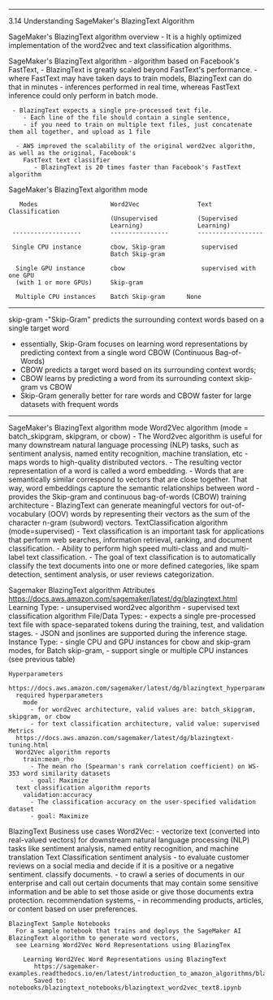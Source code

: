 ------------------------------------------------------
3.14 Understanding SageMaker's BlazingText Algorithm


   SageMaker's BlazingText algorithm overview
     - It is a highly optimized implementation of the word2vec and text classification algorithms.

   SageMaker's BlazingText algorithm
     - algorithm based on Facebook's FastText,
         - BlazingText is greatly scaled beyond FastText's performance.
           - where FastText may have taken days to train models, BlazingText can do that in minutes
           - inferences performed in real time, whereas FastText inference could only perform in batch mode.

     - BlazingText expects a single pre-processed text file.
        - Each line of the file should contain a single sentence,
        - if you need to train on multiple text files, just concatenate them all together, and upload as 1 file

      - AWS improved the scalability of the original word2vec algorithm, as well as the original, Facebook's
        FastText text classifier
           - BlazingText is 20 times faster than Facebook's FastText algorithm

   SageMaker's BlazingText algorithm mode

       Modes 	                Word2Vec                Text Classification
                                (Unsupervised           (Supervised
                                Learning)               Learning)
     -------------------        ----------------        ------------------

     Single CPU instance        cbow, Skip-gram          supervised
                                Batch Skip-gram

      Single GPU instance       cbow                     supervised with one GPU
      (with 1 or more GPUs)     Skip-gram

      Multiple CPU instances    Batch Skip-gram 	 None


-----
 skip-gram
   -"Skip-Gram" predicts the surrounding context words based on a single target word
   - essentially, Skip-Gram focuses on learning word representations by predicting context from a single word
 CBOW (Continuous Bag-of-Words)
   - CBOW predicts a target word based on its surrounding context words;
   - CBOW learns by predicting a word from its surrounding context
 skip-gram vs CBOW
   - Skip-Gram generally better for rare words and CBOW faster for large datasets with frequent words
-----

   SageMaker's BlazingText algorithm mode
     Word2Vec algorithm (mode = batch_skipgram, skipgram, or cbow)
       - The Word2vec algorithm is useful for many downstream natural language processing (NLP) tasks, such as
         sentiment analysis, named entity recognition, machine translation, etc
       - maps words to high-quality distributed vectors.
       - The resulting vector representation of a word is called a word embedding.
       - Words that are semantically similar correspond to vectors that are close together. That way, word
         embeddings capture the semantic relationships between word
       - provides the Skip-gram and continuous bag-of-words (CBOW) training architecture
       - BlazingText can generate meaningful vectors for out-of-vocabulary (OOV) words by representing their
         vectors as the sum of the character n-gram (subword) vectors.
     TextClassification algorithm (mode=supervised)
       - Text classification is an important task for applications that perform web searches, information retrieval,
         ranking, and document classification.
       - Ability to perform high speed multi-class and and multi-label text classification.
       - The goal of text classification is to automatically classify the text documents into one or more defined
         categories, like spam detection, sentiment analysis, or user reviews categorization.


  Sagemaker BlazingText algorithm Attributes
    https://docs.aws.amazon.com/sagemaker/latest/dg/blazingtext.html
    Learning Type:
      - unsupervised word2vec algorithm
      - supervised text classification algorithm
    File/Data Types:
      - expects a single pre-processed text file with space-separated tokens during the training, test, and validation stages.
      - JSON and jsonlines are supported during the inference stage.
    Instance Type:
      - single CPU and GPU instances for cbow and skip-gram modes, for Batch skip-gram,
      - support single or multiple CPU instances  (see previous table)

    Hyperparameters
      https://docs.aws.amazon.com/sagemaker/latest/dg/blazingtext_hyperparameters.html
      required hyperparameters
        mode
          - for word2vec architecture, valid values are: batch_skipgram, skipgram, or cbow
          - for text classification architecture, valid value: supervised
    Metrics
      https://docs.aws.amazon.com/sagemaker/latest/dg/blazingtext-tuning.html
      Word2Vec algorithm reports
        train:mean_rho
          - The mean rho (Spearman's rank correlation coefficient) on WS-353 word similarity datasets
          - goal: Maximize
      text classification algorithm reports
        validation:accuracy
          - The classification accuracy on the user-specified validation dataset
          - goal: Maximize

  BlazingText Business use cases
    Word2Vec:
       - vectorize text (converted into real-valued vectors) for downstream natural language processing (NLP) tasks
         like sentiment analysis, named entity recognition, and machine translation
    Text Classification
       sentiment analysis
         - to evaluate customer reviews on a social media and decide if it is a positive or a negative sentiment.
       classify documents.
          - to crawl a series of documents in our enterprise and call out certain documents that may contain
            some sensitive information and be able to set those aside or give those documents extra protection.
       recommendation systems,
          - in recommending products, articles, or content based on user preferences.


    BlazingText Sample Notebooks
      For a sample notebook that trains and deploys the SageMaker AI BlazingText algorithm to generate word vectors,
      see Learning Word2Vec Word Representations using BlazingTex

        Learning Word2Vec Word Representations using BlazingText
           https://sagemaker-examples.readthedocs.io/en/latest/introduction_to_amazon_algorithms/blazingtext_word2vec_text8/blazingtext_word2vec_text8.html
           Saved to: notebooks/blazingtext_notebooks/blazingtext_word2vec_text8.ipynb



